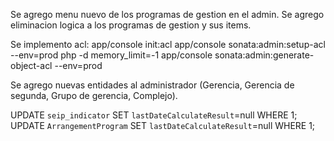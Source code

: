 Se agrego menu nuevo de los programas de gestion en el admin.
Se agrego eliminacion logica a los programas de gestion y sus items.

Se implemento acl:
app/console init:acl
app/console sonata:admin:setup-acl --env=prod
php -d memory_limit=-1 app/console sonata:admin:generate-object-acl --env=prod

Se agrego nuevas entidades al administrador (Gerencia, Gerencia de segunda, Grupo de gerencia, Complejo).

UPDATE `seip_indicator` SET `lastDateCalculateResult`=null WHERE 1;
UPDATE `ArrangementProgram` SET `lastDateCalculateResult`=null WHERE 1;